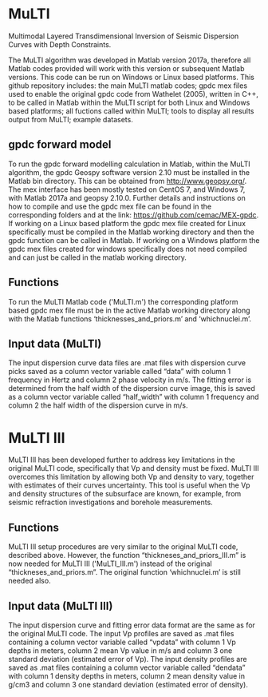 # MuLTI
Multimodal Layered Transdimensional Inversion of Seismic Dispersion Curves with Depth Constraints.

The MuLTI algorithm was developed in Matlab version 2017a, therefore all Matlab codes provided will work with this version or subsequent Matlab versions. This code can be run on Windows or Linux based platforms. This github repository includes: the main MuLTI matlab codes; gpdc mex files used to enable the original gpdc code from Wathelet (2005), written in C++, to be called in Matlab within the MuLTI script for both Linux and Windows based platforms; all fuctions called within MuLTI; tools to display all results output from MuLTI; example datasets.

## gpdc forward model
To run the gpdc forward modelling calculation in Matlab, within the MuLTI algorithm, the gpdc Geospy software version 2.10 must be installed in the Matlab bin directory. This can be obtained from http://www.geopsy.org/. The mex interface has been mostly tested on CentOS 7, and Windows 7, with Matlab 2017a and geopsy 2.10.0. Further details and instructions on how to compile and use the gpdc mex file can be found in the corresponding folders and at the link: https://github.com/cemac/MEX-gpdc. If working on a Linux based platform the gpdc mex file created for Linux specifically must be compiled in the Matlab working directory and then the gpdc function can be called in Matlab. If working on a Windows platform the gpdc mex files created for windows specifically does not need compiled and can just be called in the matlab working directory. 

## Functions
To run the MuLTI Matlab code ('MuLTI.m') the corresponding platform based gpdc mex file must be in the active Matlab working directory along with the Matlab functions ‘thicknesses_and_priors.m’ and ‘whichnuclei.m’.

## Input data (MuLTI)
The input dispersion curve data files are .mat files with dispersion curve picks saved as a column vector variable called “data” with column 1 frequency in Hertz and column 2 phase velocity in m/s. The fitting error is determined from the half width of the dispersion curve image, this is saved as a column vector variable called “half_width” with column 1 frequency and column 2 the half width of the dispersion curve in m/s.

# MuLTI III
MuLTI III has been developed further to address key limitations in the original MuLTI code, specifically that Vp and density must be fixed. MuLTI III overcomes this limitation by allowing both Vp and density to vary, together with estimates of their curves uncertainty. This tool is useful when the Vp and density structures of the subsurface are known, for example, from seismic refraction investigations and borehole measurements.

## Functions
MuLTI III setup procedures are very similar to the original MuLTI code, described above. However, the function “thickneses_and_priors_III.m” is now needed for MuLTI III ('MuLTI_III.m') instead of the original “thickneses_and_priors.m”. The original function ‘whichnuclei.m’ is still needed also.

## Input data (MuLTI III)
The input dispersion curve and fitting error data format are the same as for the original MuLTI code.
The input Vp profiles are saved as .mat files containing a column vector variable called “vpdata” with column 1 Vp depths in meters, column 2 mean Vp value in m/s and column 3 one standard deviation (estimated error of Vp).
The input density profiles are saved as .mat files containing a column vector variable called “dendata” with column 1 density depths in meters, column 2 mean density value in g/cm3 and column 3 one standard deviation (estimated error of density).


